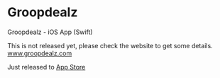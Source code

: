# Groopdealz
Groopdealz -  iOS App (Swift)

This is not released yet, please check the website to get some details. <a href='http://www.groopdealz.com'>www.groopdealz.com</a>

Just released to <a href='https://itunes.apple.com/us/app/groopdealz/id1182452291?ls=1&mt=8'>App Store</a>
